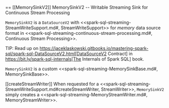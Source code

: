 == [[MemorySinkV2]] MemorySinkV2 -- Writable Streaming Sink for Continuous Stream Processing

`MemorySinkV2` is a `DataSourceV2` with <<spark-sql-streaming-StreamWriteSupport.md#, StreamWriteSupport>> for *memory* data source format in <<spark-sql-streaming-continuous-stream-processing.md#, Continuous Stream Processing>>.

TIP: Read up on https://jaceklaskowski.gitbooks.io/mastering-spark-sql/spark-sql-DataSourceV2.html[DataSourceV2 Contract] in https://bit.ly/spark-sql-internals[The Internals of Spark SQL] book.

`MemorySinkV2` is a custom <<spark-sql-streaming-MemorySinkBase.md#, MemorySinkBase>>.

[[createStreamWriter]]
When requested for a <<spark-sql-streaming-StreamWriteSupport.md#createStreamWriter, StreamWriter>>, `MemorySinkV2` simply creates a <<spark-sql-streaming-MemoryStreamWriter.md#, MemoryStreamWriter>>.
